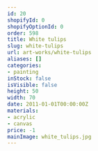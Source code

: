 ```yaml
---
id: 20
shopifyId: 0
shopifyOptionId: 0
order: 598
title: White tulips
slug: white-tulips
url: art-works/white-tulips
aliases: []
categories:
- painting
inStock: false
isVisible: false
height: 50
width: 70
date: 2011-01-01T00:00:00Z
materials:
- acrylic
- canvas
price: -1
mainImage: white_tulips.jpg
---
```

